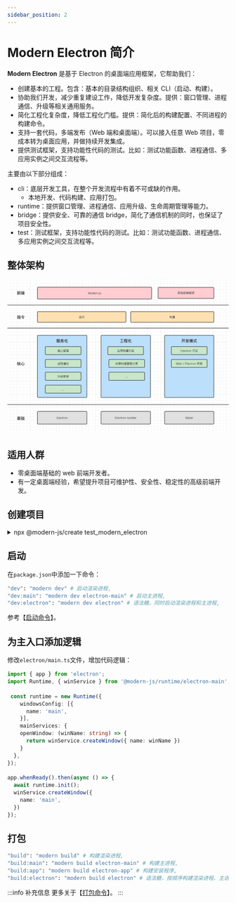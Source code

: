 ```yaml
---
sidebar_position: 2
---
```


# Modern Electron 简介

**Modern Electron** 是基于 Electron 的桌面端应用框架，它帮助我们：

- 创建基本的工程。包含：基本的目录结构组织、相关 CLI（启动、构建）。
- 协助我们开发，减少重复建设工作，降低开发复杂度。提供：窗口管理、进程通信、升级等相关通用服务。
- 简化工程化复杂度，降低工程化门槛。提供：简化后的构建配置、不同进程的构建命令。
- 支持一套代码，多端发布（Web 端和桌面端）。可以接入任意 Web 项目，零成本转为桌面应用，并做持续开发集成。
- 提供测试框架，支持功能性代码的测试。比如：测试功能函数、进程通信、多应用实例之间交互流程等。

主要由以下部分组成：

- cli：底层开发工具，在整个开发流程中有着不可或缺的作用。
  - 本地开发、代码构建、应用打包。
- runtime：提供窗口管理、进程通信、应用升级、生命周期管理等能力。
- bridge：提供安全、可靠的通信 bridge，简化了通信机制的同时，也保证了项目安全性。
- test：测试框架，支持功能性代码的测试。比如：测试功能函数、进程通信、多应用实例之间交互流程等。


## 整体架构

![架构图](../../../../static/img/electron/electron6.png)

## 适用人群

- 零桌面端基础的 web 前端开发者。
- 有一定桌面端经验，希望提升项目可维护性、安全性、稳定性的高级前端开发。

## 创建项目

<details>
  <summary>npx @modern-js/create test_modern_electron</summary>

  ```bash
    npx @modern-js/create test_modern_electron
    npx: 1 安装成功，用时 7.108 秒
    ? 请选择你想创建的工程类型 应用
    ? 请选择开发语言 TS
    ? 请选择包管理工具 pnpm
    ? 是否需要支持以下类型应用 Electron
    ? 是否需要调整默认配置? 否
  ```

  #### 执行后我们可以得到以下产物：

  ```bash
  ├── README.md
  ├── config
  │   └── electron
  │       ├── entitlements.mac.plist # mac 权限配置文件
  │       ├── icon.icns # mac 应用图标
  │       ├── icon.ico # windows 应用图标
  │       └── logo.png
  ├── electron
  │   ├── main.ts #  主进程入口文件
  │   ├── modern-app-env.d.ts
  │   └── tsconfig.json
  ├── modern.config.js # 框架配置文件
  ├── package.json
  ├── pnpm-lock.yaml
  ├── src # 前端
  │   ├── App.css
  │   ├── App.tsx
  │   └── modern-app-env.d.ts
  └── tsconfig.json
  ```

</details>

## 启动

在`package.json`中添加一下命令：

```bash
"dev": "modern dev" # 启动渲染进程,
"dev:main": "modern dev electron-main" # 启动主进程,
"dev:electron": "modern dev electron" # 语法糖，同时启动渲染进程和主进程,
```

参考【[启动命令](docs/apis/commands/mwa/dev)】。

## 为主入口添加逻辑

修改`electron/main.ts`文件，增加代码逻辑：

```ts
import { app } from 'electron';
import Runtime, { winService } from '@modern-js/runtime/electron-main';

 const runtime = new Runtime({
    windowsConfig: [{
      name: 'main',
    }],
    mainServices: {
    openWindow: (winName: string) => {
      return winService.createWindow({ name: winName })
    }
  },
});

app.whenReady().then(async () => {
  await runtime.init();
  winService.createWindow({
    name: 'main',
  })
});

```

## 打包

```bash
"build": "modern build" # 构建渲染进程,
"build:main": "modern build electron-main" # 构建主进程,
"build:app": "modern build electron-app" # 构建安装程序,
"build:electron": "modern build electron" # 语法糖，按顺序构建渲染进程、主进程、安装程序,
```

:::info 补充信息
更多关于【[打包命令](/docs/apis/commands/mwa/build)】。
:::
